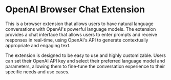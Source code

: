 # OpenAI Browser Chat Extension

This is a browser extension that allows users to have natural language conversations with OpenAI's powerful language models. The extension provides a chat interface that allows users to enter prompts and receive responses in real-time, using OpenAI's API to generate contextually appropriate and engaging text.

The extension is designed to be easy to use and highly customizable. Users can set their OpenAI API key and select their preferred language model and parameters, allowing them to fine-tune the conversation experience to their specific needs and use cases.

